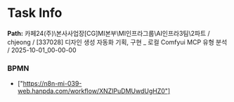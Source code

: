 # Task Info

**Path:** 카페24(주)\본사사업장\[CG]MI본부\MI인프라그룹\AI인프라3팀\2파트 / chjeong / [337028] 디자인 생성 자동화 기획, 구현 _ 로컬 Comfyui MCP 유형 분석 / 2025-10-01_00-00-00

### BPMN
- ["https://n8n-mi-039-web.hanpda.com/workflow/XNZIPuDMUwdUgHZ0"]

